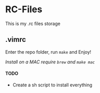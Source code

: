 # RC-Files
This is my .rc files storage

## .vimrc

Enter the repo folder, run `make` and Enjoy!

_Install on a MAC require `brew` and `make mac`_

#### TODO

- Create a sh script to install everything
